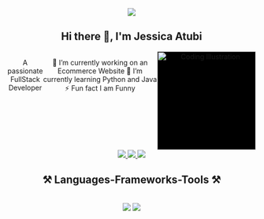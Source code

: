 

<div align="center">
  <img src="https://img.freepik.com/premium-photo/man-is-seated-front-two-computer-monitors-actively-engaged-work-office-desk-programmer-debugging-code-multiple-screens-ai-generated_538213-28095.jpg" />
<h2 align="center">  Hi there 👋, I'm Jessica Atubi </h2>
</div>

<div align="center" style='display:flex; justify-content:space-between;'>
<p>A passionate FullStack Developer </p>
<div>
  
 🔭 I’m currently working on an Ecommerce Website
 🌱 I’m currently learning Python and Java
  ⚡ Fun fact I am Funny
  </div>
  <div>
    <img src="https://cdn3d.iconscout.com/3d/premium/thumb/programmer-doing-coding-3d-illustration-download-in-png-blend-fbx-gltf-file-formats--website-web-development-pack-crime-security-illustrations-10193071.png?f=webp" width="200" alt="Coding Illustration" style="background: black" />
  </div>
</div>
  <div align="center"> 
  <a href="mailto:atubijessica78@gmail.com">
    <img src="https://img.shields.io/badge/Gmail-333333?style=for-the-badge&logo=gmail&logoColor=red" />
  </a>
  <a href="" target="_blank">
    <img src="https://img.shields.io/badge/LinkedIn-0077B5?style=for-the-badge&logo=linkedin&logoColor=white" target="_blank" />
  </a>
  <a href="" target="_blank">
     <img src="https://img.shields.io/badge/Portfolio-FF5722?style=for-the-badge&logo=todoist&logoColor=white" target="_blank" /> 
  </a>
</div>
<h2 align="center">⚒️ Languages-Frameworks-Tools ⚒️</h2>
<br/>
<div align="center">
    <img src="https://skillicons.dev/icons?i=react,bootstrap,mui,html,css,vscode,github,figma,tailwind,git" />
    <img src="https://skillicons.dev/icons?i=nodejs,python,javascript, express,firebase,mongodb,java,nextjs,mysql" /><br>
</div>

